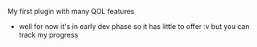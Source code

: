 My first plugin with many QOL features
- well for now it's in early dev phase so it has little to offer :v but you can track my progress